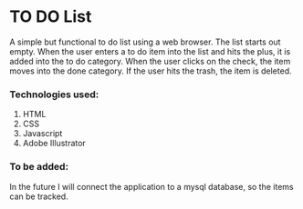 # TO DO List
A simple but functional to do list using a web browser. The list starts out empty. When the user enters a to do item into the list and hits the plus, it is added into the to do category. When the user clicks on the check, the item moves into the done category. If the user hits the trash, the item is deleted. 

### Technologies used:
1. HTML
2. CSS
3. Javascript
4. Adobe Illustrator

### To be added:
In the future I will connect the application to a mysql database, so the items can be tracked. 
